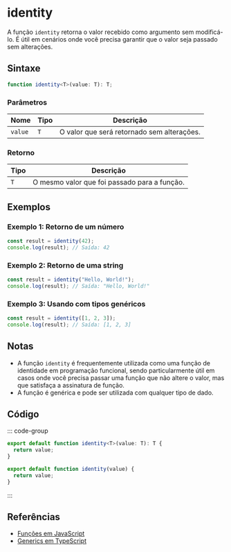# identity

A função `identity` retorna o valor recebido como argumento sem modificá-lo. É útil em cenários onde você precisa garantir que o valor seja passado sem alterações.

## Sintaxe

```typescript
function identity<T>(value: T): T;
```

### Parâmetros

| Nome   | Tipo       | Descrição                                 |
|--------|------------|-------------------------------------------|
| `value`| `T`        | O valor que será retornado sem alterações. |

### Retorno

| Tipo | Descrição                                            |
|------|------------------------------------------------------|
| `T`  | O mesmo valor que foi passado para a função.         |

## Exemplos

### Exemplo 1: Retorno de um número

```typescript
const result = identity(42);
console.log(result); // Saída: 42
```

### Exemplo 2: Retorno de uma string

```typescript
const result = identity("Hello, World!");
console.log(result); // Saída: "Hello, World!"
```

### Exemplo 3: Usando com tipos genéricos

```typescript
const result = identity([1, 2, 3]);
console.log(result); // Saída: [1, 2, 3]
```

## Notas

- A função `identity` é frequentemente utilizada como uma função de identidade em programação funcional, sendo particularmente útil em casos onde você precisa passar uma função que não altere o valor, mas que satisfaça a assinatura de função.
- A função é genérica e pode ser utilizada com qualquer tipo de dado.

## Código

::: code-group
```typescript
export default function identity<T>(value: T): T {
  return value;
}
```

```javascript
export default function identity(value) {
  return value;
}
```
:::

## Referências

- [Funções em JavaScript](https://developer.mozilla.org/pt-BR/docs/Web/JavaScript/Guide/Funções)
- [Generics em TypeScript](https://www.typescriptlang.org/docs/handbook/2/generics.html)